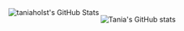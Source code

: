 <img align="left" alt="taniaholst's GitHub Stats" src="https://github-readme-stats.codestackr.vercel.app/api?username=taniaholst&show_icons=true&hide_border=true" />

![Tania's GitHub stats](https://github-readme-stats.vercel.app/api?username=taniaholst&show_icons=true)

